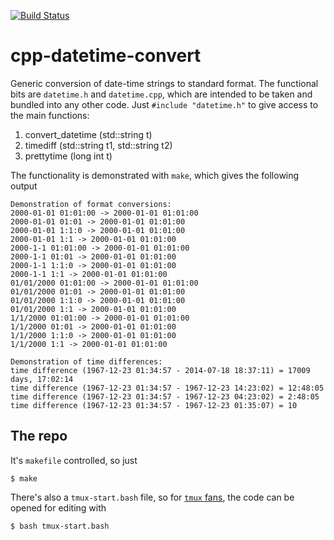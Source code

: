 [![Build Status](https://travis-ci.org/mpadge/cpp-datetime-convert.svg)](https://travis-ci.org/mpadge/cpp-datetime-convert) 

# cpp-datetime-convert

Generic conversion of date-time strings to standard format. The functional bits
are `datetime.h` and `datetime.cpp`, which are intended to be taken and bundled
into any other code. Just `#include "datetime.h"` to give access to the main
functions:

1. convert_datetime (std::string t)
2. timediff (std::string t1, std::string t2)
3. prettytime (long int t)

The functionality is demonstrated with `make`, which gives the following output
```
Demonstration of format conversions:
2000-01-01 01:01:00 -> 2000-01-01 01:01:00
2000-01-01 01:01 -> 2000-01-01 01:01:00
2000-01-01 1:1:0 -> 2000-01-01 01:01:00
2000-01-01 1:1 -> 2000-01-01 01:01:00
2000-1-1 01:01:00 -> 2000-01-01 01:01:00
2000-1-1 01:01 -> 2000-01-01 01:01:00
2000-1-1 1:1:0 -> 2000-01-01 01:01:00
2000-1-1 1:1 -> 2000-01-01 01:01:00
01/01/2000 01:01:00 -> 2000-01-01 01:01:00
01/01/2000 01:01 -> 2000-01-01 01:01:00
01/01/2000 1:1:0 -> 2000-01-01 01:01:00
01/01/2000 1:1 -> 2000-01-01 01:01:00
1/1/2000 01:01:00 -> 2000-01-01 01:01:00
1/1/2000 01:01 -> 2000-01-01 01:01:00
1/1/2000 1:1:0 -> 2000-01-01 01:01:00
1/1/2000 1:1 -> 2000-01-01 01:01:00

Demonstration of time differences:
time difference (1967-12-23 01:34:57 - 2014-07-18 18:37:11) = 17009 days, 17:02:14
time difference (1967-12-23 01:34:57 - 1967-12-23 14:23:02) = 12:48:05
time difference (1967-12-23 01:34:57 - 1967-12-23 04:23:02) = 2:48:05
time difference (1967-12-23 01:34:57 - 1967-12-23 01:35:07) = 10
```

## The repo

It's `makefile` controlled, so just
```
$ make
```
There's also a `tmux-start.bash` file, so for [`tmux`
fans](https://github.com/tmux/tmux/wiki), the code can be opened for editing
with
```
$ bash tmux-start.bash
```
